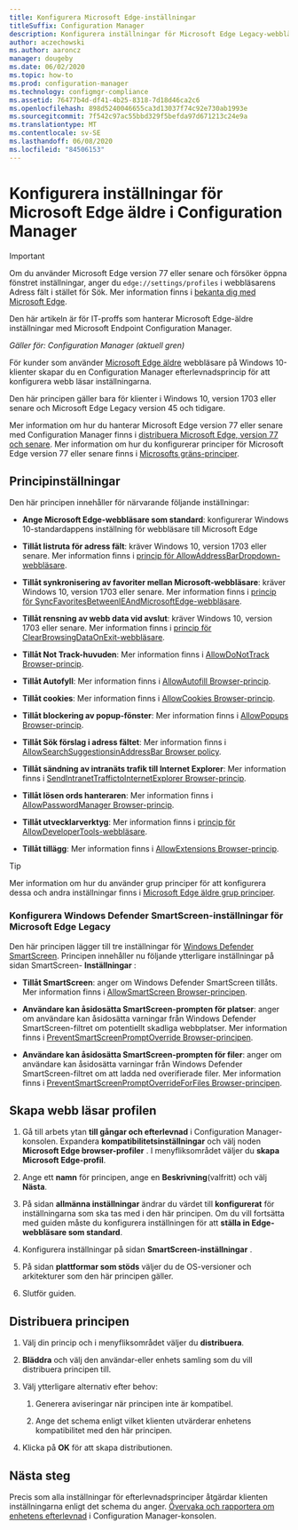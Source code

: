 ```yaml
---
title: Konfigurera Microsoft Edge-inställningar
titleSuffix: Configuration Manager
description: Konfigurera inställningar för Microsoft Edge Legacy-webbläsaren på Windows 10-klienter
author: aczechowski
ms.author: aaroncz
manager: dougeby
ms.date: 06/02/2020
ms.topic: how-to
ms.prod: configuration-manager
ms.technology: configmgr-compliance
ms.assetid: 76477b4d-df41-4b25-8318-7d18d46ca2c6
ms.openlocfilehash: 898d5240046655ca3d13037f74c92e730ab1993e
ms.sourcegitcommit: 7f542c97ac55bbd329f5befda97d671213c24e9a
ms.translationtype: MT
ms.contentlocale: sv-SE
ms.lasthandoff: 06/08/2020
ms.locfileid: "84506153"
---
```

# <a name="configure-microsoft-edge-legacy-settings-in-configuration-manager"></a>Konfigurera inställningar för Microsoft Edge äldre i Configuration Manager

> [!IMPORTANT]
> Om du använder Microsoft Edge version 77 eller senare och försöker öppna fönstret inställningar, anger du `edge://settings/profiles` i webbläsarens Adress fält i stället för Sök. Mer information finns i [bekanta dig med Microsoft Edge](https://support.microsoft.com/help/17171/microsoft-edge-get-to-know).
>
> Den här artikeln är för IT-proffs som hanterar Microsoft Edge-äldre inställningar med Microsoft Endpoint Configuration Manager.

*Gäller för: Configuration Manager (aktuell gren)*

<!-- 1357310 -->
För kunder som använder [Microsoft Edge äldre](https://docs.microsoft.com/microsoft-edge/deploy/) webbläsare på Windows 10-klienter skapar du en Configuration Manager efterlevnadsprincip för att konfigurera webb läsar inställningarna.

Den här principen gäller bara för klienter i Windows 10, version 1703 eller senare och Microsoft Edge Legacy version 45 och tidigare. <!--511552-->

Mer information om hur du hanterar Microsoft Edge version 77 eller senare med Configuration Manager finns i [distribuera Microsoft Edge, version 77 och senare](../../apps/deploy-use/deploy-edge.md). Mer information om hur du konfigurerar principer för Microsoft Edge version 77 eller senare finns i [Microsofts gräns-principer](https://docs.microsoft.com/DeployEdge/microsoft-edge-policies).

## <a name="policy-settings"></a>Principinställningar

Den här principen innehåller för närvarande följande inställningar:

- **Ange Microsoft Edge-webbläsare som standard**: konfigurerar Windows 10-standardappens inställning för webbläsare till Microsoft Edge

- **Tillåt listruta för adress fält**: kräver Windows 10, version 1703 eller senare. Mer information finns i [princip för AllowAddressBarDropdown-webbläsare](https://docs.microsoft.com/windows/client-management/mdm/policy-csp-browser#browser-allowaddressbardropdown).

- **Tillåt synkronisering av favoriter mellan Microsoft-webbläsare**: kräver Windows 10, version 1703 eller senare. Mer information finns i [princip för SyncFavoritesBetweenIEAndMicrosoftEdge-webbläsare](https://docs.microsoft.com/windows/client-management/mdm/policy-csp-browser#browser-syncfavoritesbetweenieandmicrosoftedge).

- **Tillåt rensning av webb data vid avslut**: kräver Windows 10, version 1703 eller senare. Mer information finns i [princip för ClearBrowsingDataOnExit-webbläsare](https://docs.microsoft.com/windows/client-management/mdm/policy-csp-browser#browser-clearbrowsingdataonexit).

- **Tillåt Not Track-huvuden**: Mer information finns i [AllowDoNotTrack Browser-princip](https://docs.microsoft.com/windows/client-management/mdm/policy-csp-browser#browser-allowdonottrack).

- **Tillåt Autofyll**: Mer information finns i [AllowAutofill Browser-princip](https://docs.microsoft.com/windows/client-management/mdm/policy-csp-browser#browser-allowautofill).

- **Tillåt cookies**: Mer information finns i [AllowCookies Browser-princip](https://docs.microsoft.com/windows/client-management/mdm/policy-csp-browser#browser-allowcookies).

- **Tillåt blockering av popup-fönster**: Mer information finns i [AllowPopups Browser-princip](https://docs.microsoft.com/windows/client-management/mdm/policy-csp-browser#browser-allowpopups).

- **Tillåt Sök förslag i adress fältet**: Mer information finns i [AllowSearchSuggestionsinAddressBar Browser policy](https://docs.microsoft.com/windows/client-management/mdm/policy-csp-browser#browser-allowsearchsuggestionsinaddressbar).

- **Tillåt sändning av intranäts trafik till Internet Explorer**: Mer information finns i [SendIntranetTraffictoInternetExplorer Browser-princip](https://docs.microsoft.com/windows/client-management/mdm/policy-csp-browser#browser-sendintranettraffictointernetexplorer).

- **Tillåt lösen ords hanteraren**: Mer information finns i [AllowPasswordManager Browser-princip](https://docs.microsoft.com/windows/client-management/mdm/policy-csp-browser#browser-allowpasswordmanager).

- **Tillåt utvecklarverktyg**: Mer information finns i [princip för AllowDeveloperTools-webbläsare](https://docs.microsoft.com/windows/client-management/mdm/policy-csp-browser#browser-allowdevelopertools).

- **Tillåt tillägg**: Mer information finns i [AllowExtensions Browser-princip](https://docs.microsoft.com/windows/client-management/mdm/policy-csp-browser#browser-allowextensions).

> [!TIP]
> Mer information om hur du använder grup principer för att konfigurera dessa och andra inställningar finns i [Microsoft Edge äldre grup principer](https://docs.microsoft.com/microsoft-edge/deploy/group-policies/).

### <a name="configure-windows-defender-smartscreen-settings-for-microsoft-edge-legacy"></a>Konfigurera Windows Defender SmartScreen-inställningar för Microsoft Edge Legacy
<!--1353701-->
Den här principen lägger till tre inställningar för [Windows Defender SmartScreen](https://docs.microsoft.com/windows/security/threat-protection/microsoft-defender-smartscreen/microsoft-defender-smartscreen-overview). Principen innehåller nu följande ytterligare inställningar på sidan SmartScreen- **Inställningar** :

- **Tillåt SmartScreen**: anger om Windows Defender SmartScreen tillåts. Mer information finns i [AllowSmartScreen Browser-principen](https://docs.microsoft.com/windows/client-management/mdm/policy-csp-browser#browser-allowsmartscreen).

- **Användare kan åsidosätta SmartScreen-prompten för platser**: anger om användare kan åsidosätta varningar från Windows Defender SmartScreen-filtret om potentiellt skadliga webbplatser. Mer information finns i [PreventSmartScreenPromptOverride Browser-principen](https://docs.microsoft.com/windows/client-management/mdm/policy-csp-browser#browser-preventsmartscreenpromptoverride).

- **Användare kan åsidosätta SmartScreen-prompten för filer**: anger om användare kan åsidosätta varningar från Windows Defender SmartScreen-filtret om att ladda ned overifierade filer. Mer information finns i [PreventSmartScreenPromptOverrideForFiles Browser-principen](https://docs.microsoft.com/windows/client-management/mdm/policy-csp-browser#browser-preventsmartscreenpromptoverrideforfiles).

## <a name="create-the-browser-profile"></a>Skapa webb läsar profilen

1. Gå till arbets ytan **till gångar och efterlevnad** i Configuration Manager-konsolen. Expandera **kompatibilitetsinställningar** och välj noden **Microsoft Edge browser-profiler** . I menyfliksområdet väljer du **skapa Microsoft Edge-profil**.

2. Ange ett **namn** för principen, ange en **Beskrivning**(valfritt) och välj **Nästa**.

3. På sidan **allmänna inställningar** ändrar du värdet till **konfigurerat** för inställningarna som ska tas med i den här principen. Om du vill fortsätta med guiden måste du konfigurera inställningen för att **ställa in Edge-webbläsare som standard**.

4. Konfigurera inställningar på sidan **SmartScreen-inställningar** .

5. På sidan **plattformar som stöds** väljer du de OS-versioner och arkitekturer som den här principen gäller.

6. Slutför guiden.

## <a name="deploy-the-policy"></a>Distribuera principen

1. Välj din princip och i menyfliksområdet väljer du **distribuera**.

2. **Bläddra** och välj den användar-eller enhets samling som du vill distribuera principen till.

3. Välj ytterligare alternativ efter behov:

    1. Generera aviseringar när principen inte är kompatibel.

    2. Ange det schema enligt vilket klienten utvärderar enhetens kompatibilitet med den här principen.

4. Klicka på **OK** för att skapa distributionen.

## <a name="next-steps"></a>Nästa steg

Precis som alla inställningar för efterlevnadsprinciper åtgärdar klienten inställningarna enligt det schema du anger. [Övervaka och rapportera om enhetens efterlevnad](monitor-compliance-settings.md) i Configuration Manager-konsolen.

